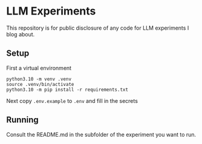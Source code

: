 # LLM Experiments

This repository is for public disclosure of any code for LLM experiments I blog about.

## Setup

First a virtual environment

```
python3.10 -m venv .venv
source .venv/bin/activate
python3.10 -m pip install -r requirements.txt
```

Next copy `.env.example` to `.env` and fill in the secrets

## Running

Consult the README.md in the subfolder of the experiment you want to run.
